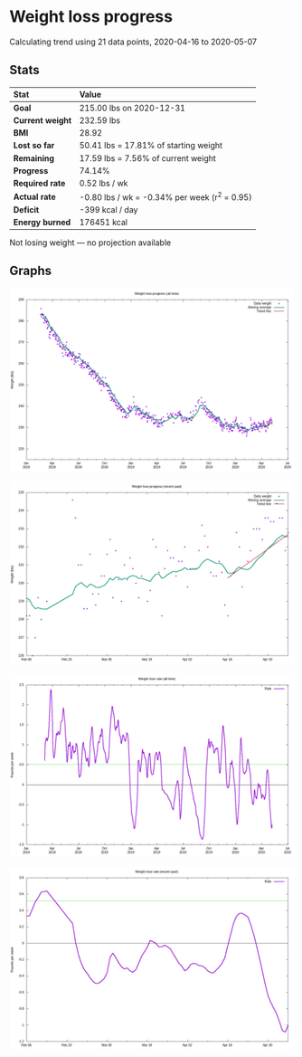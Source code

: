 # Weight loss progress

Calculating trend using 21 data points, 2020-04-16 to 2020-05-07

## Stats

Stat|Value
:-|:-
**Goal**|215.00 lbs on 2020-12-31
**Current weight**|232.59 lbs
**BMI**|28.92
**Lost so far**|50.41 lbs = 17.81% of starting weight
**Remaining**|17.59 lbs =  7.56% of current  weight
**Progress**|74.14%
**Required rate**|0.52 lbs / wk
**Actual rate**|-0.80 lbs / wk = -0.34% per week  (r<sup>2</sup> = 0.95)
**Deficit**|-399 kcal / day
**Energy burned**|176451 kcal

Not losing weight &mdash; no projection available

## Graphs

![](weight-graph-alltime.png)

![](weight-graph-recent.png)

![](rate-graph-alltime.png)

![](rate-graph-recent.png)
